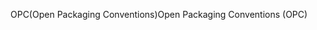<span data-ttu-id="5ee24-101">OPC(Open Packaging Conventions)</span><span class="sxs-lookup"><span data-stu-id="5ee24-101">Open Packaging Conventions (OPC)</span></span>
